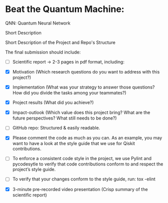 # Beat the Quantum Machine: 


QNN: 
Quantum Neural Network

Short Description

Short Description of the Project and Repo's Structure

The final submission should include:

- [ ] Scientific report -> 2-3 pages in pdf format, including:
 - [X]  Motivation (Which research questions do you want to address with this project?)
 - [X]  Implementation (What was your strategy to answer those questions? How did you divide the tasks among your teammates?)
 - [X]  Project results (What did you achieve?)
 - [x]  Impact-outlook (Which value does this project bring? What are the future perspectives? What still needs to be done?)
 - [ ] GitHub repo: Structured & easily readable.

- [x]  Please comment the code as much as you can. As an example, you may want to have a look at the style guide that we use for Qiskit contributions.
- [ ]  To enforce a consistent code style in the project, we use Pylint and pycodesytle to verify that code contributions conform to and respect the project’s style guide.
- [ ]  To verify that your changes conform to the style guide, run: tox -elint
- [X] 3-minute pre-recorded video presentation (Crisp summary of the scientific report)
